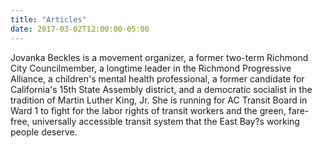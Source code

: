 ```yaml
---
title: "Articles"
date: 2017-03-02T12:00:00-05:00
---
```


Jovanka Beckles is a movement organizer, a former two-term Richmond City
Councilmember, a longtime leader in the Richmond Progressive Alliance, a
children's mental health professional, a former candidate for California's 15th
State Assembly district, and a democratic socialist in the tradition of Martin
Luther King, Jr. She is running for AC Transit Board in Ward 1 to fight for the
labor rights of transit workers and the green, fare-free, universally
accessible transit system that the East Bay?s working people deserve.




